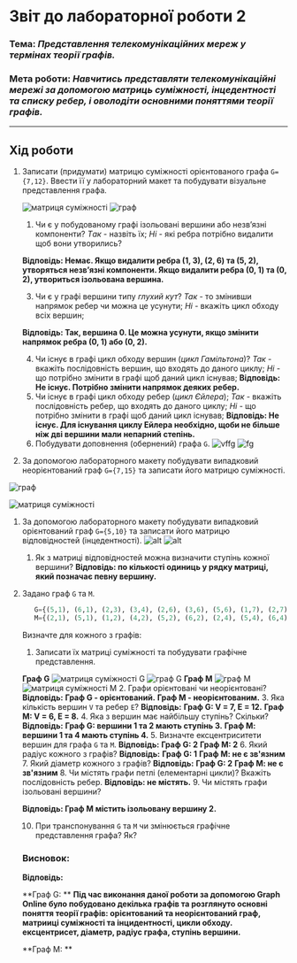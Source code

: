 # Звіт до лабораторної роботи 2
### Тема: _Представлення телекомунікаційних мереж у термінах теорії графів._
### Мета роботи: _Навчитись представляти телекомунікаційні мережі за допомогою матриць суміжності, інцедентності та списку ребер, і оволодіти основними поняттями теорії графів._
---
## Хід роботи
1. Записати (придумати) матрицю суміжності орієнтованого графа `G={7,12}`. Ввести її у лабораторний макет та побудувати візуальне представлення графа.
   
   ![матриця суміжності](https://github.com/Maksym-Horchyn/lab-2/blob/main/Screenshot%20from%202021-04-06%2000-04-28.png)
   ![граф](https://github.com/Maksym-Horchyn/lab-2/blob/main/Screenshot%20from%202021-04-06%2000-04-50.png)
   
    1. Чи є у побудованому графі ізольовані вершини або незв’язні компоненти? *Tак* - назвіть їх; *Hі* - які ребра потрібно видалити щоб вони утворились? 
    
    **Відповідь: Немає. Якщо видалити ребра (1, 3), (2, 6) та (5, 2), утворяться незв’язні компоненти. Якщо видалити ребра (0, 1) та (0, 2), утвориться ізольована вершина.**
    
    3. Чи є у графі вершини типу _глухий кут_? *Так* - то змінивши напрямок ребер чи можна це усунути; *Hі* - вкажіть цикл обходу всіх вершин;
    
    **Відповідь: Так, вершина 0. Це можна усунути, якщо змінити напрямок ребра (0, 1) або (0, 2).**
    
    4. Чи існує в графі цикл обходу вершин (_цикл Гамільтона_)? *Так* - вкажіть послідовність вершин, що входять до даного циклу; *Hі* - що потрібно змінити в графі щоб даний цикл існував;
    **Відповідь: Не існує. Потрібно змінити напрямок деяких ребер.**
    5. Чи існує в графі цикл обходу ребер (_цикл Єйлера_); *Так* - вкажіть послідовність ребер, що входять до даного циклу; *Hі* - що потрібно змінити в графі щоб даний цикл існував;
    **Відповідь: Не існує. Для існування циклу Ейлера необхідно, щоби не більше ніж дві вершини мали непарний степінь.**
    6. Побудувати доповнення (обернений) графа `G`.
    ![vffg](https://github.com/Maksym-Horchyn/lab-2/blob/main/Screenshot%20from%202021-04-18%2023-33-20.png)
    ![fg](https://github.com/Maksym-Horchyn/lab-2/blob/main/Screenshot%20from%202021-04-18%2023-33-02.png)
1. За допомогою лабораторного макету побудувати випадковий неорієнтований граф `G={7,15}` та записати його матрицю суміжності.
 
 ![граф](https://github.com/Maksym-Horchyn/lab-2/blob/main/Screenshot%20from%202021-04-06%2000-52-23.png)
 
 ![матриця суміжності](https://github.com/Maksym-Horchyn/lab-2/blob/main/Screenshot%20from%202021-04-06%2000-52-42.png)
	
1. За допомогою лабораторного макету побудувати випадковий орієнтований граф `G={5,10}` та записати його матрицю відповідностей (інцедентності).
![alt](https://github.com/Maksym-Horchyn/lab-2/blob/main/Screenshot%20from%202021-04-18%2023-42-47.png)
![alt](https://github.com/Maksym-Horchyn/lab-2/blob/main/Screenshot%20from%202021-04-18%2023-42-25.png)
	1. Як з матриці відповідностей можна визначити ступінь кожної вершини?
   **Відповідь: по кількості одиниць у рядку матриці, який позначає певну вершину.**
1. Задано граф `G` та `M`.
    ```python
       G={(5,1), (6,1), (2,3), (3,4), (2,6), (3,6), (5,6), (1,7), (2,7), (3,7), (4,7), (6,7)}
       M={(2,1), (5,1), (1,2), (4,2), (5,2), (6,2), (2,4), (5,4), (6,4), (1,5), (2,5), (4,5), (6,5), (2,6), (4,6), (5,6)}
    ```
    Визначте для кожного з графів:
    1. Записати їх матриці суміжності та побудувати графічне представлення.
    
    **Граф G**
    ![матриця суміжності G](https://github.com/Maksym-Horchyn/lab-2/blob/main/Screenshot%20from%202021-04-17%2013-46-14.png)
    ![граф G](https://github.com/Maksym-Horchyn/lab-2/blob/main/Screenshot%20from%202021-04-17%2013-46-31.png)
    **Граф M**
    ![граф M](https://github.com/Maksym-Horchyn/lab-2/blob/main/Screenshot%20from%202021-04-17%2013-23-56.png)
    ![матриця суміжності M](https://github.com/Maksym-Horchyn/lab-2/blob/main/Screenshot%20from%202021-04-17%2013-23-42.png)
    2. Графи орієнтовані чи неорієнтовані? 
    **Відповідь:** 
    **Граф G - орієнтований.**
    **Граф М - неорієнтованим.**
    3. Яка кількість вершин `V` та ребер `E`?
    **Відповідь:** 
    **Граф G: V = 7, E = 12.** 
    **Граф М: V = 6, E = 8.**
    4. Яка з вершин має найбільшу ступінь? Скільки?
    **Відповідь:**
    **Граф G: вершини 1 та 2 мають ступінь 3.** 
    **Граф М: вершини 1 та 4 мають ступінь 4.**
    5. Визначте ексцентриситети вершин для графа `G` та `M`.
    **Відповідь:**
    **Граф G: 2** 
    **Граф М: 2**
    6. Який радіус кожного з графів?
    **Відповідь:**
    **Граф G: 1** 
    **Граф М: не є зв'язним**
    7. Який діаметр кожного з графів?
    **Відповідь:**
    **Граф G: 2** 
    **Граф М: не є зв'язним**
    8. Чи містять графи петлі (елементарні цикли)? Вкажіть послідовність ребер.
    **Відповідь: не містять.**
    9. Чи містять графи ізольовані вершини?

    **Відповідь: Граф М містить ізольовану вершину 2.**

    10. При транспонування `G` та `M` чи змінюється графічне представлення графа? Як?
    ### Висновок: 

    **Відповідь:**

    **Граф G: ** 
    **Під час виконання даної роботи за допомогою Graph Online було побудовано декілька графів та розглянуто основні поняття теорії графів: орієнтований та неорієнтований граф, матрииці суміжності та інцидентності, цикли обходу. ексцентрисет, діаметр, радіус графа, ступінь вершини.**

    **Граф М: **

